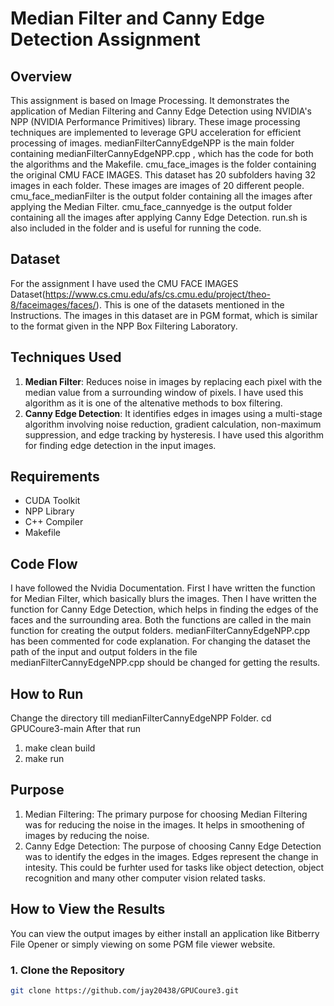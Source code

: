# Median Filter and Canny Edge Detection Assignment

## Overview

This assignment is based on Image Processing. It demonstrates the application of Median Filtering and Canny Edge Detection using NVIDIA's NPP (NVIDIA Performance Primitives) library. These image processing techniques are implemented to leverage GPU acceleration for efficient processing of images.
medianFilterCannyEdgeNPP is the main folder containing medianFilterCannyEdgeNPP.cpp , which has the code for both the algorithms and the Makefile.
cmu_face_images is the folder containing the original CMU FACE IMAGES. This dataset has 20 subfolders having 32 images in each folder. These images are images of 20 different people.
cmu_face_medianFilter is the output folder containing all the images after applying the Median Filter.
cmu_face_cannyedge is the output folder containing all the images after applying Canny Edge Detection.
run.sh is also included in the folder and is useful for running the code.

## Dataset
For the assignment I have used the CMU FACE IMAGES Dataset(https://www.cs.cmu.edu/afs/cs.cmu.edu/project/theo-8/faceimages/faces/). This is one of the datasets mentioned in the Instructions. The images in this dataset are in PGM format, which is similar to the format given in the NPP Box Filtering Laboratory.
## Techniques Used

1. **Median Filter**: Reduces noise in images by replacing each pixel with the median value from a surrounding window of pixels. I have used this algorithm as it is one of the altenative methods to box filtering.
2. **Canny Edge Detection**: It identifies edges in images using a multi-stage algorithm involving noise reduction, gradient calculation, non-maximum suppression, and edge tracking by hysteresis. I have used this algorithm for finding edge detection in the input images.

## Requirements

- CUDA Toolkit
- NPP Library
- C++ Compiler
- Makefile

## Code Flow
I have followed the Nvidia Documentation.
First I have written the function for Median Filter, which basically blurs the images.
Then I have written the function for Canny Edge Detection, which helps in finding the edges of the faces and the surrounding area.
Both the functions are called in the main function for creating the output folders.
medianFilterCannyEdgeNPP.cpp has been commented for code explanation.
For changing the dataset the path of the input and output folders in the file medianFilterCannyEdgeNPP.cpp should be changed for getting the results.

## How to Run
Change the directory till medianFilterCannyEdgeNPP Folder.
cd GPUCoure3-main
After that run
1. make clean build
2. make run

## Purpose
1. Median Filtering:
   The primary purpose for choosing Median Filtering was for reducing the noise in the images.   It helps in smoothening of images by reducing the noise.
2. Canny Edge Detection:
   The purpose of choosing Canny Edge Detection was to identify the edges in the images. Edges represent the change in intesity. This could be furhter used for tasks like object detection, object recognition and many other computer vision related tasks.

## How to View the Results
You can view the output images by either install an application like Bitberry File Opener or simply viewing on some PGM file viewer website.
### 1. Clone the Repository

```sh
git clone https://github.com/jay20438/GPUCoure3.git
